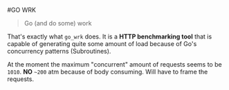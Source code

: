 #GO WRK

> Go (and do some) work

That's exactly what `go_wrk` does. It is a **HTTP benchmarking tool** that is capable of generating quite some amount of load because of Go's concurrency patterns (Subroutines).

At the moment the maximum "concurrent" amount of requests seems to be `1010`. __NO__ `~200` atm because of body consuming. Will have to frame the requests.

